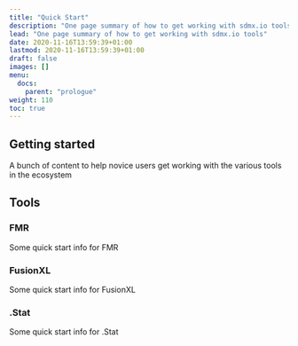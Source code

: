 ```yaml
---
title: "Quick Start"
description: "One page summary of how to get working with sdmx.io tools"
lead: "One page summary of how to get working with sdmx.io tools"
date: 2020-11-16T13:59:39+01:00
lastmod: 2020-11-16T13:59:39+01:00
draft: false
images: []
menu:
  docs:
    parent: "prologue"
weight: 110
toc: true
---
```


## Getting started

A bunch of content to help novice users get working with the various tools in the ecosystem

## Tools

### FMR

Some quick start info for FMR

### FusionXL

Some quick start info for FusionXL

### .Stat

Some quick start info for .Stat

